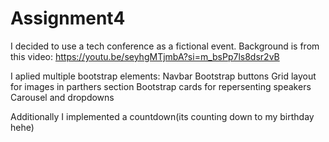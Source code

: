 # Assignment4
 
I decided to use a tech conference as a fictional event. Background is from 
this video: https://youtu.be/seyhgMTjmbA?si=m_bsPp7ls8dsr2vB

I aplied multiple bootstrap elements:
Navbar
Bootstrap buttons
Grid layout for images in parthers section
Bootstrap cards for repersenting speakers
Carousel and dropdowns

Additionally I implemented a countdown(its counting down to my birthday hehe)